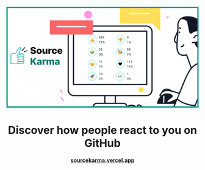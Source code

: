 [![Source Karma header image](public/social.png)](https://sourcekarma.vercel.app)

<h1 align="center">Discover how people react to you on GitHub</h1>
<p align="center"><b><a href="https://sourcekarma.vercel.app">sourcekarma.vercel.app</a></b></p>

